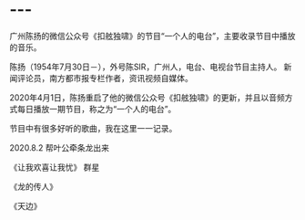 # ---
广州陈扬的微信公众号《扣舷独啸》的节目“一个人的电台”，主要收录节目中播放的音乐。

陈扬（1954年7月30日－），外号陈SIR，广州人，电台、电视台节目主持人。
新闻评论员，南方都市报专栏作者，资讯视频自媒体。

2020年4月1日，陈扬重启了他的微信公众号《扣舷独啸》的更新，并且以音频方式每日播放一期节目，称之为“一个人的电台”。

节目中有很多好听的歌曲，我在这里一一记录。

2020.8.2
帮叶公牵条龙出来

《让我欢喜让我忧》 群星

《龙的传人》 

《天边》
